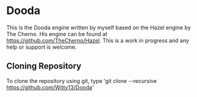 # Dooda
This is the Dooda engine written by myself based on the Hazel engine by The Cherno. His engine can be found at https://github.com/TheCherno/Hazel. This is a work in progress and any help or support is welcome. 

## Cloning Repository
To clone the repository using git, type 'git clone --recursive https://github.com/Witty13/Dooda'
